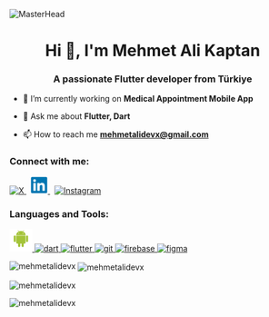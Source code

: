 ![MasterHead](https://media.licdn.com/dms/image/v2/D4D16AQEJTvYKIk-Cvw/profile-displaybackgroundimage-shrink_350_1400/B4DZcIGzLAG8Ag-/0/1748187690123?e=1753920000&v=beta&t=Hc-XiwVcIOFelK-xxPwpxmuI9NbB_pTk_2MOcnXPM-U)


<h1 align="center">Hi 👋, I'm Mehmet Ali Kaptan</h1>
<h3 align="center">A passionate Flutter developer from Türkiye</h3>


- 🔭 I’m currently working on **Medical Appointment Mobile App**

- 💬 Ask me about **Flutter, Dart**

- 📫 How to reach me **mehmetalidevx@gmail.com**

<h3 align="left">Connect with me:</h3>
<p align="left">
  <a href="https://x.com/mehmetalidevx" target="_blank">
    <img src="https://cdn-icons-png.flaticon.com/512/5968/5968958.png" alt="X" height="30" width="30" />
  </a>
  &nbsp;
  <a href="www.linkedin.com/in/mehmet-ali-kaptan-9b45171b0" target="_blank">
    <img src="https://raw.githubusercontent.com/devicons/devicon/master/icons/linkedin/linkedin-original.svg" alt="LinkedIn" height="30" width="30" />
  </a>
  &nbsp;
  <a href="https://instagram.com/mehmetalikaptann" target="_blank">
    <img src="https://raw.githubusercontent.com/rahuldkjain/github-profile-readme-generator/master/src/images/icons/Social/instagram.svg" alt="Instagram" height="30" width="30" />
  </a>
</p>


<h3 align="left">Languages and Tools:</h3>
<p align="left">
  <a href="https://developer.android.com" target="_blank" rel="noreferrer">
    <img src="https://raw.githubusercontent.com/devicons/devicon/master/icons/android/android-original-wordmark.svg" alt="android" width="40" height="40"/>
  </a>
  <a href="https://dart.dev" target="_blank" rel="noreferrer">
    <img src="https://www.vectorlogo.zone/logos/dartlang/dartlang-icon.svg" alt="dart" width="40" height="40"/>
  </a>
  <a href="https://flutter.dev" target="_blank" rel="noreferrer">
    <img src="https://www.vectorlogo.zone/logos/flutterio/flutterio-icon.svg" alt="flutter" width="40" height="40"/>
  </a>
  <a href="https://git-scm.com/" target="_blank" rel="noreferrer">
    <img src="https://www.vectorlogo.zone/logos/git-scm/git-scm-icon.svg" alt="git" width="40" height="40"/>
  </a>
  <a href="https://firebase.google.com/" target="_blank" rel="noreferrer">
    <img src="https://www.vectorlogo.zone/logos/firebase/firebase-icon.svg" alt="firebase" width="40" height="40"/>
  </a>
  <a href="https://www.figma.com/" target="_blank" rel="noreferrer">
    <img src="https://www.vectorlogo.zone/logos/figma/figma-icon.svg" alt="figma" width="40" height="40"/>
  </a>
</p>


<p><img align="left" src="https://github-readme-stats.vercel.app/api/top-langs?username=mehmetalidevx&show_icons=true&locale=en&layout=compact" alt="mehmetalidevx" /></p>

<p>&nbsp;<img align="center" src="https://github-readme-stats.vercel.app/api?username=mehmetalidevx&show_icons=true&locale=en" alt="mehmetalidevx" /></p>

<p><img align="center" src="https://github-readme-streak-stats.herokuapp.com/?user=mehmetalidevx&" alt="mehmetalidevx" /></p>
<p align="left"> <img src="https://komarev.com/ghpvc/?username=mehmetalidevx&label=Profile%20views&color=0e75b6&style=flat" alt="mehmetalidevx" /> </p>


